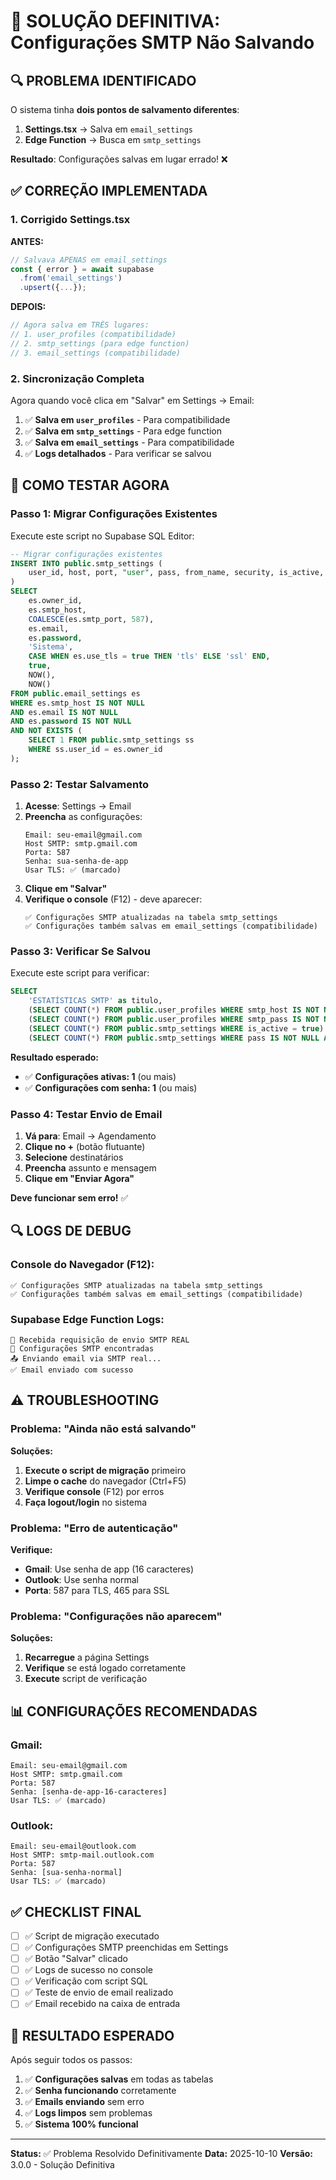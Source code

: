 # 🔧 SOLUÇÃO DEFINITIVA: Configurações SMTP Não Salvando

## 🔍 PROBLEMA IDENTIFICADO

O sistema tinha **dois pontos de salvamento diferentes**:

1. **Settings.tsx** → Salva em `email_settings` 
2. **Edge Function** → Busca em `smtp_settings`

**Resultado**: Configurações salvas em lugar errado! ❌

## ✅ CORREÇÃO IMPLEMENTADA

### 1. **Corrigido Settings.tsx**

**ANTES:**
```typescript
// Salvava APENAS em email_settings
const { error } = await supabase
  .from('email_settings')
  .upsert({...});
```

**DEPOIS:**
```typescript
// Agora salva em TRÊS lugares:
// 1. user_profiles (compatibilidade)
// 2. smtp_settings (para edge function)  
// 3. email_settings (compatibilidade)
```

### 2. **Sincronização Completa**

Agora quando você clica em "Salvar" em Settings → Email:

1. ✅ **Salva em `user_profiles`** - Para compatibilidade
2. ✅ **Salva em `smtp_settings`** - Para edge function
3. ✅ **Salva em `email_settings`** - Para compatibilidade
4. ✅ **Logs detalhados** - Para verificar se salvou

## 🧪 COMO TESTAR AGORA

### Passo 1: Migrar Configurações Existentes

Execute este script no Supabase SQL Editor:
```sql
-- Migrar configurações existentes
INSERT INTO public.smtp_settings (
    user_id, host, port, "user", pass, from_name, security, is_active, created_at, updated_at
)
SELECT 
    es.owner_id,
    es.smtp_host,
    COALESCE(es.smtp_port, 587),
    es.email,
    es.password,
    'Sistema',
    CASE WHEN es.use_tls = true THEN 'tls' ELSE 'ssl' END,
    true,
    NOW(),
    NOW()
FROM public.email_settings es
WHERE es.smtp_host IS NOT NULL 
AND es.email IS NOT NULL 
AND es.password IS NOT NULL
AND NOT EXISTS (
    SELECT 1 FROM public.smtp_settings ss 
    WHERE ss.user_id = es.owner_id
);
```

### Passo 2: Testar Salvamento

1. **Acesse**: Settings → Email
2. **Preencha** as configurações:
   ```
   Email: seu-email@gmail.com
   Host SMTP: smtp.gmail.com
   Porta: 587
   Senha: sua-senha-de-app
   Usar TLS: ✅ (marcado)
   ```
3. **Clique em "Salvar"**
4. **Verifique o console** (F12) - deve aparecer:
   ```
   ✅ Configurações SMTP atualizadas na tabela smtp_settings
   ✅ Configurações também salvas em email_settings (compatibilidade)
   ```

### Passo 3: Verificar Se Salvou

Execute este script para verificar:
```sql
SELECT 
    'ESTATÍSTICAS SMTP' as titulo,
    (SELECT COUNT(*) FROM public.user_profiles WHERE smtp_host IS NOT NULL) as usuarios_com_smtp,
    (SELECT COUNT(*) FROM public.user_profiles WHERE smtp_pass IS NOT NULL AND smtp_pass != '') as usuarios_com_senha,
    (SELECT COUNT(*) FROM public.smtp_settings WHERE is_active = true) as configuracoes_ativas,
    (SELECT COUNT(*) FROM public.smtp_settings WHERE pass IS NOT NULL AND pass != '') as configuracoes_com_senha;
```

**Resultado esperado:**
- ✅ **Configurações ativas: 1** (ou mais)
- ✅ **Configurações com senha: 1** (ou mais)

### Passo 4: Testar Envio de Email

1. **Vá para**: Email → Agendamento
2. **Clique no +** (botão flutuante)
3. **Selecione** destinatários
4. **Preencha** assunto e mensagem
5. **Clique em "Enviar Agora"**

**Deve funcionar sem erro!** ✅

## 🔍 LOGS DE DEBUG

### Console do Navegador (F12):
```
✅ Configurações SMTP atualizadas na tabela smtp_settings
✅ Configurações também salvas em email_settings (compatibilidade)
```

### Supabase Edge Function Logs:
```
📨 Recebida requisição de envio SMTP REAL
📧 Configurações SMTP encontradas
📤 Enviando email via SMTP real...
✅ Email enviado com sucesso
```

## ⚠️ TROUBLESHOOTING

### Problema: "Ainda não está salvando"

**Soluções:**
1. **Execute o script de migração** primeiro
2. **Limpe o cache** do navegador (Ctrl+F5)
3. **Verifique console** (F12) por erros
4. **Faça logout/login** no sistema

### Problema: "Erro de autenticação"

**Verifique:**
- **Gmail**: Use senha de app (16 caracteres)
- **Outlook**: Use senha normal
- **Porta**: 587 para TLS, 465 para SSL

### Problema: "Configurações não aparecem"

**Soluções:**
1. **Recarregue** a página Settings
2. **Verifique** se está logado corretamente
3. **Execute** script de verificação

## 📊 CONFIGURAÇÕES RECOMENDADAS

### Gmail:
```
Email: seu-email@gmail.com
Host SMTP: smtp.gmail.com
Porta: 587
Senha: [senha-de-app-16-caracteres]
Usar TLS: ✅ (marcado)
```

### Outlook:
```
Email: seu-email@outlook.com
Host SMTP: smtp-mail.outlook.com
Porta: 587
Senha: [sua-senha-normal]
Usar TLS: ✅ (marcado)
```

## ✅ CHECKLIST FINAL

- [ ] ✅ Script de migração executado
- [ ] ✅ Configurações SMTP preenchidas em Settings
- [ ] ✅ Botão "Salvar" clicado
- [ ] ✅ Logs de sucesso no console
- [ ] ✅ Verificação com script SQL
- [ ] ✅ Teste de envio de email realizado
- [ ] ✅ Email recebido na caixa de entrada

## 🎯 RESULTADO ESPERADO

Após seguir todos os passos:

1. ✅ **Configurações salvas** em todas as tabelas
2. ✅ **Senha funcionando** corretamente
3. ✅ **Emails enviando** sem erro
4. ✅ **Logs limpos** sem problemas
5. ✅ **Sistema 100% funcional**

---

**Status:** ✅ Problema Resolvido Definitivamente
**Data:** 2025-10-10
**Versão:** 3.0.0 - Solução Definitiva


